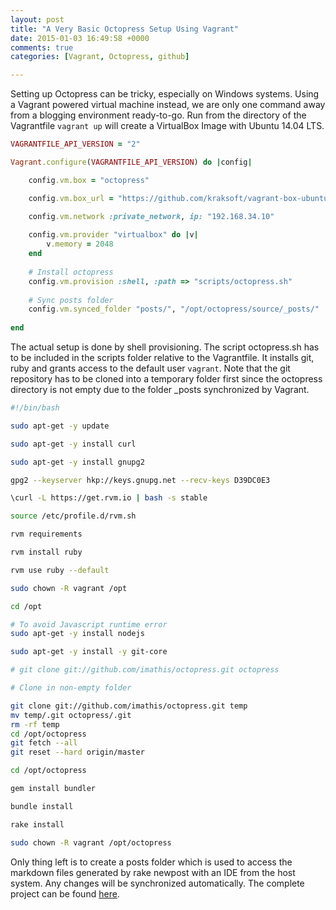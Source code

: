 ```yaml
---
layout: post
title: "A Very Basic Octopress Setup Using Vagrant"
date: 2015-01-03 16:49:58 +0000
comments: true
categories: [Vagrant, Octopress, github]

---
```



Setting up Octopress can be tricky, especially on Windows systems. Using a Vagrant powered virtual machine instead, we are only one command away from a blogging environment ready-to-go. Run from the directory of the Vagrantfile `vagrant up` will create a VirtualBox Image with Ubuntu 14.04 LTS.


``` ruby Vagrantfile for Octopress Setup https://github.com/johker/octopress_vagrant/blob/master/Vagrantfile github
VAGRANTFILE_API_VERSION = "2"

Vagrant.configure(VAGRANTFILE_API_VERSION) do |config|

	config.vm.box = "octopress" 

  	config.vm.box_url = "https://github.com/kraksoft/vagrant-box-ubuntu/releases/download/14.04/ubuntu-14.04-amd64.box"

  	config.vm.network :private_network, ip: "192.168.34.10"
  	
	config.vm.provider "virtualbox" do |v|
	    v.memory = 2048
	end
  
  	# Install octopress
	config.vm.provision :shell, :path => "scripts/octopress.sh"
  
  	# Sync posts folder  	
  	config.vm.synced_folder "posts/", "/opt/octopress/source/_posts/"
    
end
```

The actual setup is done by shell provisioning. The script octopress.sh has to be included in the scripts folder relative to the Vagrantfile. It installs git, ruby and grants access to the default user `vagrant`. Note that the git repository has to be cloned into a temporary folder first since the octopress directory is not empty due to the folder _posts synchronized by Vagrant.

``` sh Shell Provisioning https://github.com/johker/octopress_vagrant/blob/master/scripts/octopress.sh github
#!/bin/bash

sudo apt-get -y update

sudo apt-get -y install curl

sudo apt-get -y install gnupg2

gpg2 --keyserver hkp://keys.gnupg.net --recv-keys D39DC0E3

\curl -L https://get.rvm.io | bash -s stable

source /etc/profile.d/rvm.sh

rvm requirements

rvm install ruby

rvm use ruby --default

sudo chown -R vagrant /opt

cd /opt 

# To avoid Javascript runtime error
sudo apt-get -y install nodejs

sudo apt-get -y install -y git-core

# git clone git://github.com/imathis/octopress.git octopress

# Clone in non-empty folder 

git clone git://github.com/imathis/octopress.git temp
mv temp/.git octopress/.git
rm -rf temp
cd /opt/octopress 
git fetch --all
git reset --hard origin/master

cd /opt/octopress 

gem install bundler

bundle install

rake install

sudo chown -R vagrant /opt/octopress

```

Only thing left is to create a posts folder which is used to access the markdown files generated by rake newpost with an IDE from the host system. Any changes will be synchronized automatically. The complete project can be found [here](https://github.com/johker/octopress_vagrant).
